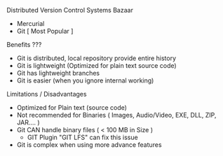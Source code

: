Distributed Version Control Systems
   Bazaar
 - Mercurial
 - Git  [ Most Popular ]

Benefits ???
- Git is distributed, local repository provide entire history
- Git is lightweight (Optimized for plain text source code)
- Git has lightweight branches
- Git is easier (when you ignore internal working)


Limitations / Disadvantages
- Optimized for Plain text (source code) 
- Not recommended for Binaries ( Images, Audio/Video, EXE, DLL, ZIP, JAR.... )
- Git CAN handle binary files ( < 100 MB in Size )
  * GIT Plugin "GIT LFS" can fix this issue
- Git is complex when using more advance features

